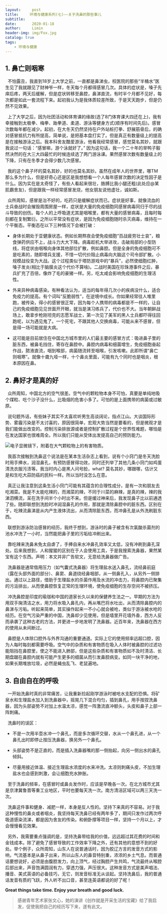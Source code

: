 ```yaml
---
layout:     post                  
title:     环境与健康系列(七)——关于洗鼻的那些事儿
subtitle: 
date:       2020-01-18
author:     Limin                    
header-img: img/Fox.jpg    
catalog: true                     
tags:                             
    - 环境与健康
---
```


## 1. 鼻亡则咽寒

&nbsp; 不怕露丑，我直到18岁上大学之前，一直都是鼻涕虫，校医院的那些“半桶水”医生见了我就跟见了财神爷一样，冬天每个月都得感冒几次。具体的症状是，嗓子先痒后疼，两天后缓解，但是症状转移至鼻腔，鼻涕直流，有时半个月都不见好，每次都是如此一套流程下来。起初我认为是我体质较差所致，于是天天跑步，但是仍然不见效果。

&nbsp; 上了大学之后，因为社团活动和体育课的缘故(选了8门体育课大四还在上)，我有幸接触到太极拳、梅拳、跆拳道、柔道、游泳等健身方式(顺序有时间先后)。感冒次数每年都在减少。起初，在大冬天仍然坚持在户外站桩打拳、舒展筋骨后，的确对感冒抵抗力有所提高，简单说，是把基本盘打实了。但是真正有数量级上的提高是在接触游泳之后。我本科舍友酷爱游泳，他看我经常感冒，感觉莫名其妙，就跟我说过一句话：“感冒嘛，游个泳就好了。” 因为这句话，我一个二十年的旱鸭子毅然决然的在大三大四最忙的时候连续选了两门游泳课。果然感冒次数有数量级上的下降，只有在冬季才会得少数几次感冒。

&nbsp; 我的这个鼻子坏的莫名其妙，好的也莫名其妙。虽然在成年人的世界里，哪TM那么多为什么，但是好奇心还是区是我想想看一个人每年感冒次数的决定性因子是什么。因为实在是太奇怪了，有些人看起来很壮，胳膊比我小腿还粗(此处应@某肌霸舍友)，但是跟我一样经常感冒发烧，他女朋友说他虚壮，诚如斯。

&nbsp; 众所周知，感冒是治不好的，吃药只是缓解症状而已。症状是好事，就像流血的士兵奋战时会摧毁周围房屋一样，症状是大量的免疫细胞同感冒病毒同归于尽的战斗导致的创伤。每个人的上呼吸道尤其是咽喉里，都有大量的感冒病毒，且每时每刻都在复制繁衍。之所以平常没有症状，是因为免疫细胞随时杀灭病毒，维持在一个平衡态。平衡态在以下三种情况下会被打破：

- 身体长期处于亚健康状态。例如长期熬夜会使免疫细胞“百战疲劳壮士哀”，粮食弹药供应不上，战斗力大大下降。病毒趁机大举进攻，击破局部的小型防线，将症状由咽喉向身体其他部位扩散，例如鼻腔。但是全身的免疫细胞可不是吃素的，随即增兵支援，不惜一切代价阻止病毒向大脑这个司令部扩散。小规模战役变为大战。这个过程类似于塔防游戏中的“暴兵”，必然使细胞红肿，嗓子发炎(相比于脑膜炎这个代价不算啥)。二战时美国在珍珠港事件之后，暴兵扩充了百倍，像炸了毛的豪猪一样。另，吃太咸会影响免疫细胞的生理活性。

- 外来异种病毒感染。有种看法认为，适当的每年得几次小的疾病没什么，适合免疫力的提高。有个词叫“反脆弱性”，在逆境中成长。你如果经常往人堆里跑，被传染，得小的感冒很正常，因为每个人携带的病毒都是不一样的，让自己的免疫细胞见见世面开开眼，就当是演习练兵了，代价也不大。当年朝鲜战场上，敢拿步枪刚坦克的志愿军战士，第一次见了美军的黑人士兵都吓得往回跑呢，以为遇见鬼了。一个死宅，不跟其他人交换病毒，可能从来不感冒，但是得一场可能就是大病。

- 这可能是目前居住在中国北方城市里的人们最主要的感冒方式：吸进鼻子里的脏东西，被鼻毛挡住，寄存在鼻腔中。鼻腔内病毒和细菌增生，免疫细胞奋起作战，脓液直流，咽到喉部，病菌随流转至咽喉，引发咳嗽。此即所谓“鼻亡则咽寒”。就像十聋九哑一样，十个鼻炎里面，可能有九个同时也是咽炎，根本原因在鼻。


## 2. 鼻好才是真的好

&nbsp; 众所周知，中国北方的空气很差。空气中的颗粒物本身不可怕，真要是单纯地吸个煤粒、吃个沙子没什么，比吸烟的危害小多了。可怕的是上面携带的病菌或过敏原。

&nbsp;  说句题外话，有些妹子其实不太喜欢听男生高谈阔论，指点江山。大谈国际形势、雾霾污染是不太讨喜的，原因很简单，宏观大势当然是要看的，但是微观才是我们能做出改变的。控制污染排放源或者是控制扩散过程是个世界性难题，哪怕是在发达国家也很难周全。所以我们只能从受体出发提高自己的预防能力。

![电子显微镜下，附着在大气颗粒物上的有害物质。](https://upload-images.jianshu.io/upload_images/17085473-dade9c53bcb1c59a.png?imageMogr2/auto-orient/strip%7CimageView2/2/w/1240)

&nbsp;  我首次接触到洗鼻这个说法是在某本生活杂志上看到，说有个小窍门是冬天洗脸时用手捧水，润湿鼻孔，有预防感冒得功效，同时还列举了其他几条小窍门如鸡蛋清洗衣服污渍等。我当时内心是黑人问号脸，what? 莫名其妙，哪跟哪，估计又是和生吃大蒜防癌的民科一样。所以当时没怎么在意。

&nbsp; 真正让我注意到这条生活小窍门可能有其蕴含的合理性成分，是有一次和朋友去吃湘菜。我是不太能吃辣的，而湘菜的辣，不同于川菜的麻辣，是真的辣，辣的我涕泗横流，呆在洗手间半个小时出不来。但是缓过神来后，我发现鼻子比以前通透了些。随即联想到洗脸时冲润湿鼻孔的作用，那就是清除鼻腔中的脏东西。区别在于，吃辣流鼻涕是从内产生液体流出，从而清除脏东西，而冲鼻孔是从外洗刷脏东西。

&nbsp; 联想到游泳防治感冒的经历，我终于想到，游泳时的鼻子被含有次氯酸杀菌剂的池水冲洗了一小时，当然能把鼻子里的污垢给冲刷出来。

&nbsp; 靠吃辣来洗鼻未免太自虐了，手捧自来水冲鼻孔效率又太低，没有冲刷到鼻孔深处。后来我想到，人和猩猩的区别在于人会使用工具，于是我搜索洗鼻器，果然某宝有这个东西。声明：本文并非广告软文，无意给洗鼻器做广告。

&nbsp; 洗鼻器是通常借用压力（如气囊式洗鼻器）将生理盐水送入鼻孔，流经鼻前庭（露在头部外面的部分）、鼻窦、鼻道绕经鼻咽部，从一侧鼻孔入，从另外一侧排出。通过以上路径，借助于生理盐水的杀菌作用及水流的冲击力，将鼻腔内已聚集的污洉排出，从而使鼻腔恢复正常的生理环境，使免疫细胞的生存空间不被挤压。

&nbsp; 冲洗鼻腔是印度的瑜珈和中国的道家长久以来的保健养生法之一。早期的方法为用双手掬清洁之水，用力将水吸入鼻孔内，再从嘴巴将水吐出，从而清除鼻腔内的鼻涕与污垢。听起来简单，其实操作起来一不小心就会被呛，类似于游泳被水呛的经历。在空气污染严重的中国，洗鼻却少见使用，但是墙里开花墙外香，西方人反而承袭了这种古老的方法，并更进一步地发明了洗鼻器。近百年来，洗鼻器在西方的使用从未间断过。

&nbsp; 鼻腔是人体除口腔外与外界沟通的重要通道。实际上它的使用频率远超口腔，因为人每时每刻都需要呼吸。空气中的杂质和有害物质在吸入人体时被鼻腔的过滤功能阻挡在鼻腔里，使之不能进入肺部，但是这些杂质和有害物质如不及时清洁、长期盘踞在鼻腔内就有可能产生更多的细菌从而引发鼻腔病变。如同一块干净的地，如果长期堆放垃圾，必然是蝇虫乱飞、老鼠遍地。

## 3. 自由自在的呼吸
 
&nbsp; 一开始洗鼻时真的非常痛苦，让我重新捡起刚学游泳时被呛水支配的恐惧。将矿泉水和生理盐水加入到洗鼻器中，摇晃几下混合均匀，插到鼻孔，用手按捏洗鼻器，因为头部姿势不对加上水温太凉，感觉一阵激流直冲额头，头皮和鼻子上部一阵刺痛。

&nbsp; 洗鼻时的误区：

- 不是一次用半壶水冲一个鼻孔，而是多次循环交替，水从一个鼻孔进，从一个鼻孔出时即停止按压洗鼻器，换另外一个鼻孔。

- 头部姿势不是正直的，而是插入洗鼻器嘴的那一侧抬起，向另一侧出水的鼻孔倾斜。

- 尽量用接近体温、接近生理盐水浓度的水来冲洗。太凉则刺痛头皮，不加生理盐水也会感到刺激，会让细胞充水肿胀。

&nbsp; 至于洗鼻的频率，在感冒时或鼻炎发作时，应该是早晚各一次。在北方城市尤其是京津冀鲁晋等重工业地区，平时也要每天洗一次。南方清洁区域可以两三天洗一次。

&nbsp; 洗鼻这件事和健身、减肥一样，本身是反人性的。坚持下来真的不容易。对于我这种慢性的鼻炎或者咽炎，我坚持每天洗鼻已经有两年多了，期间只发作过两次呼吸道感染流涕，都是因为舍友的传染。和俯卧撑等项目一样，坚持一个月以上，才会慢慢看见效果。

&nbsp; 另外，我需要重点强调的是，坚持洗鼻带给我的价值，远远超过其花费的时间和金钱成本。除了避免了感冒导致的工作效率下降之外，还有其他的意想不到的好处。举个例子，众所周知，山东人在说普通话时，因为胶辽方言的发音方式的影响，气流基本是从鼻子出来，所以山东人的鼻音特别重，浓浓的乡土气息。而普通话要想说好，必须是由腹腔发力，向上顶气，经过胸腔产生共鸣，气流最终从喉腔后部出来，声音饱满圆润有力，穿透力强，声压很大。这种发音方式是美声唱法、播音、美式英语的必备技巧，无它，则发音标准无从谈起。坚持洗鼻后，我的普通话发音有质的飞跃，外人听不出口音，甚至连英语都说的好了呢！

**Great things take time. Enjoy your breath and good luck.**

> 感谢青年艺术家张文心，她的演讲《创作就是开采生活的宝藏》给了我启发，促使我把自己的经历写下来，遂有此文。

